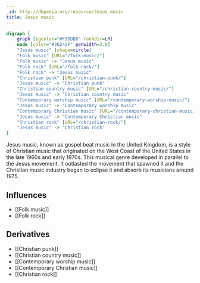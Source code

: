 ```yaml
---
_id: http://dbpedia.org/resource/Jesus_music
title: Jesus music
---
```


```dot
digraph {
	graph [bgcolor="#F3DDB8" rankdir=LR]
	node [color="#26242F" penwidth=3.0]
	"Jesus music" [shape=circle]
	"Folk music" [URL="/folk-music/"]
	"Folk music" -> "Jesus music"
	"Folk rock" [URL="/folk-rock/"]
	"Folk rock" -> "Jesus music"
	"Christian punk" [URL="/christian-punk/"]
	"Jesus music" -> "Christian punk"
	"Christian country music" [URL="/christian-country-music/"]
	"Jesus music" -> "Christian country music"
	"Contemporary worship music" [URL="/contemporary-worship-music/"]
	"Jesus music" -> "Contemporary worship music"
	"Contemporary Christian music" [URL="/contemporary-christian-music/"]
	"Jesus music" -> "Contemporary Christian music"
	"Christian rock" [URL="/christian-rock/"]
	"Jesus music" -> "Christian rock"
}
```

Jesus music, known as gospel beat music in the United Kingdom, is a style of Christian music that originated on the West Coast of the United States in the late 1960s and early 1970s. This musical genre developed in parallel to the Jesus movement. It outlasted the movement that spawned it and the Christian music industry began to eclipse it and absorb its musicians around 1975.

## Influences

- [[Folk music]]
- [[Folk rock]]

## Derivatives

- [[Christian punk]]
- [[Christian country music]]
- [[Contemporary worship music]]
- [[Contemporary Christian music]]
- [[Christian rock]]
